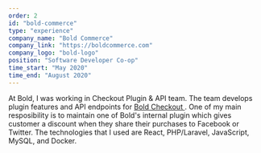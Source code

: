 ```yaml
---
order: 2
id: "bold-commerce"
type: "experience"
company_name: "Bold Commerce"
company_link: "https://boldcommerce.com"
company_logo: "bold-logo"
position: "Software Developer Co-op"
time_start: "May 2020"
time_end: "August 2020"
---
```


At Bold, I was working in Checkout Plugin & API team. The team develops plugin features and API endpoints for <a href="https://boldcommerce.com/checkout" target="_blank" rel="noreferrer"> Bold Checkout </a>. One of my main resposibility is to maintain one of Bold's internal plugin which gives customer a discount when they share their purchases to Facebook or Twitter. The technologies that I used are React, PHP/Laravel, JavaScript, MySQL, and Docker.
